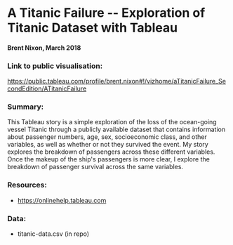 # A Titanic Failure -- Exploration of Titanic Dataset with Tableau
####              Brent Nixon, March 2018

### Link to public visualisation:
https://public.tableau.com/profile/brent.nixon#!/vizhome/aTitanicFailure_SecondEdition/ATitanicFailure 

### Summary:
This Tableau story is a simple exploration of the loss of the ocean-going vessel Titanic through a publicly available dataset that contains information about passenger numbers, age, sex, socioeconomic class, and other variables, as well as whether or not they survived the event. My story explores the breakdown of passengers across these different variables. Once the makeup of the ship's passengers is more clear, I explore the breakdown of passenger survival across the same variables.

### Resources:
* https://onlinehelp.tableau.com 

### Data:
* titanic-data.csv (in repo)
